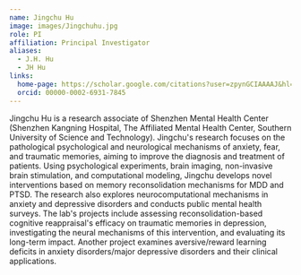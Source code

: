 ```yaml
---
name: Jingchu Hu
image: images/Jingchuhu.jpg
role: PI
affiliation: Principal Investigator
aliases:
  - J.H. Hu
  - JH Hu
links:
  home-page: https://scholar.google.com/citations?user=zpynGCIAAAAJ&hl=en
  orcid: 00000-0002-6931-7845
---
```


Jingchu Hu is a research associate of Shenzhen Mental Health Center (Shenzhen Kangning Hospital, The Affiliated Mental Health Center, Southern University of Science and Technology). Jingchu's research focuses on the pathological psychological and neurological mechanisms of anxiety, fear, and traumatic memories, aiming to improve the diagnosis and treatment of patients. Using psychological experiments, brain imaging, non-invasive brain stimulation, and computational modeling, Jingchu develops novel interventions based on memory reconsolidation mechanisms for MDD and PTSD. The research also explores neurocomputational mechanisms in anxiety and depressive disorders and conducts public mental health surveys. The lab's projects include assessing reconsolidation-based cognitive reappraisal's efficacy on traumatic memories in depression, investigating the neural mechanisms of this intervention, and evaluating its long-term impact. Another project examines aversive/reward learning deficits in anxiety disorders/major depressive disorders and their clinical applications.
